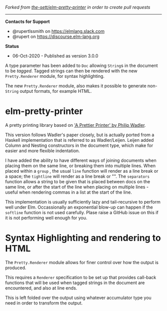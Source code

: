 _Forked from [the-sett/elm-pretty-printer](https://github.com/the-sett/elm-pretty-printer) in order to create pull requests_

---

**Contacts for Support**
- @rupertlssmith on https://elmlang.slack.com
- @rupert on https://discourse.elm-lang.org

**Status**

- 06-Oct-2020 - Published as version 3.0.0

A type parameter has been added to `Doc` allowing `String`s in the document to
be *tagged*. Tagged strings can then be rendered with the new `Pretty.Renderer`
module, for syntax highlighting.

The new `Pretty.Renderer` module, also makes it possible to generate non-`String`
output formats, for example HTML.

# elm-pretty-printer

A pretty printing library based on ['A Prettier Printer' by Philip Wadler](https://homepages.inf.ed.ac.uk/wadler/papers/prettier/prettier.pdf).

This version follows Wadler's paper closely, but is actually ported from a Haskell
implementation that is referred to as Wadler/Leijen. Leijen added Column and Nesting
constructors in the document type, which make for easier and more flexible indentation.

I have added the ability to have different ways of joining documents when placing them
on the same line, or breaking them into multiple lines. When placed within a `group`
, the usual `line` function will render as a line break or a space; the `tightline`
will render as a line break or "". The `separators` function allows a string to be
given that is placed between docs on the same line, or after the start of the line
when placing on multiple lines - useful when rendering commas in a list at the start
of the line.

This implementation is usually sufficiently lazy and tail-recursive to perform well
under Elm. Occassionally an exponential blow-up can happen if the `softline` function
is not used carefully. Plase raise a GitHub issue on this if it is not performing well
enough for you.

# Syntax Highlighting and rendering to HTML

The `Pretty.Renderer` module allows for finer control over how the output is produced.

This requires a `Renderer` specification to be set up that provides
call-back functions that will be used when tagged strings in the document are
encountered, and also at line ends.

This is left folded over the output using whatever accumulator type you need in order to transform the output.
